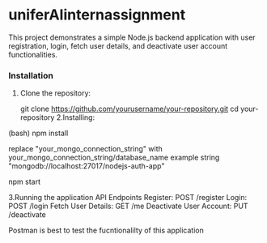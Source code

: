 # uniferAIinternassignment

This project demonstrates a simple Node.js backend application with user registration, login, fetch user details, and deactivate user account functionalities.

### Installation

1. Clone the repository:

   git clone https://github.com/yourusername/your-repository.git
   cd your-repository
2.Installing:

(bash)
npm install

replace "your_mongo_connection_string" with your_mongo_connection_string/database_name
example string "mongodb://localhost:27017/nodejs-auth-app"

npm start

3.Running the application
API Endpoints
Register: POST /register
Login: POST /login
Fetch User Details: GET /me
Deactivate User Account: PUT /deactivate

Postman is best to test the fucntionalilty of this application
